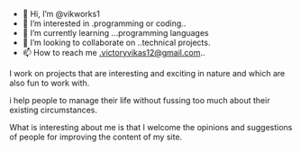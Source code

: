 - 👋 Hi, I’m @vikworks1
- 👀 I’m interested in .programming or coding..
- 🌱 I’m currently learning ...programming languages
- 💞️ I’m looking to collaborate on ..technical projects.
- 📫 How to reach me .victoryvikas12@gmail.com..


I work on projects that are interesting and exciting in nature and which are also fun to work with.

i help people to manage their life without fussing too much about their existing circumstances.

What is interesting about me is that I welcome the opinions and suggestions of people for improving the content of my site.


<!---
vikworks1/vikworks1 is a ✨ special ✨ repository because its `README.md` (this file) appears on your GitHub profile.
You can click the Preview link to take a look at your changes.
--->

